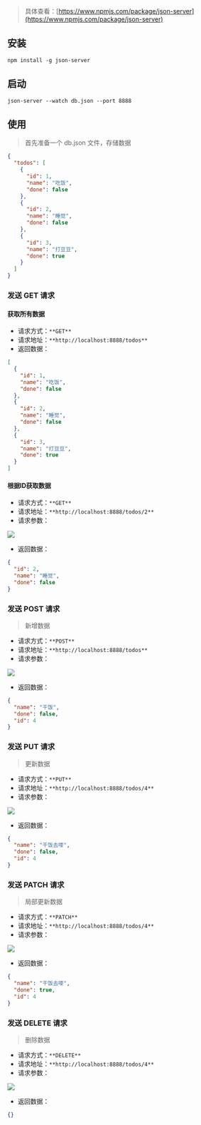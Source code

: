> 具体查看：[https://www.npmjs.com/package/json-server](https://www.npmjs.com/package/json-server)
>

## 安装
```shell
npm install -g json-server
```

## 启动
```shell
json-server --watch db.json --port 8888
```

## 使用
> 首先准备一个 db.json 文件，存储数据
>

```json
{
  "todos": [
    {
      "id": 1,
      "name": "吃饭",
      "done": false
    },
    {
      "id": 2,
      "name": "睡觉",
      "done": false
    },
    {
      "id": 3,
      "name": "打豆豆",
      "done": true
    }
  ]
}
```

### 发送 GET 请求
#### 获取所有数据
+ 请求方式：`**GET**`
+ 请求地址：`**http://localhost:8888/todos**`
+ 返回数据：

```json
[
  {
    "id": 1,
    "name": "吃饭",
    "done": false
  },
  {
    "id": 2,
    "name": "睡觉",
    "done": false
  },
  {
    "id": 3,
    "name": "打豆豆",
    "done": true
  }
]
```

#### 根据ID获取数据
+ 请求方式：`**GET**`
+ 请求地址：`**http://localhost:8888/todos/2**`
+ 请求参数：

![](https://cdn.nlark.com/yuque/0/2023/png/33977556/1675319858486-81014a88-a105-4a4c-bccc-8ee4fff0834f.png)

+ 返回数据：

```json
{
  "id": 2,
  "name": "睡觉",
  "done": false
}
```

### 发送 POST 请求
> 新增数据
>

+ 请求方式：`**POST**`
+ 请求地址：`**http://localhost:8888/todos**`
+ 请求参数：

![](https://cdn.nlark.com/yuque/0/2023/png/33977556/1675319978511-a1b34edc-48ec-4049-8366-1104671fe482.png)

+ 返回数据：

```json
{
  "name": "干饭",
  "done": false,
  "id": 4
}
```

### 发送 PUT 请求
> 更新数据
>

+ 请求方式：`**PUT**`
+ 请求地址：`**http://localhost:8888/todos/4**`
+ 请求参数：

![](https://cdn.nlark.com/yuque/0/2023/png/33977556/1675320102623-02617a47-6f68-4201-89f0-8159cd21db7c.png)

+ 返回数据：

```json
{
  "name": "干饭去喽",
  "done": false,
  "id": 4
}
```

### 发送 PATCH 请求
> 局部更新数据
>

+ 请求方式：`**PATCH**`
+ 请求地址：`**http://localhost:8888/todos/4**`
+ 请求参数：

![](https://cdn.nlark.com/yuque/0/2023/png/33977556/1675320331879-eb7f3a3a-1e18-4f55-b73a-e7c9737c46c1.png)

+ 返回数据：

```json
{
  "name": "干饭去喽",
  "done": true,
  "id": 4
}
```

### 发送 DELETE 请求
> 删除数据
>

+ 请求方式：`**DELETE**`
+ 请求地址：`**http://localhost:8888/todos/4**`
+ 请求参数：

![](https://cdn.nlark.com/yuque/0/2023/png/33977556/1675320499006-45abb40b-75e0-47cc-994a-e1f990916552.png)

+ 返回数据：

```json
{}
```


